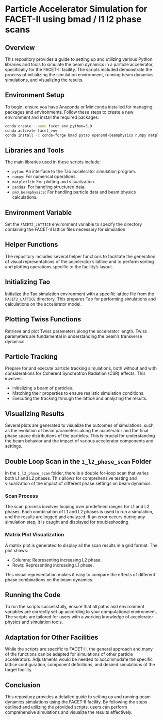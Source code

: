 # Particle Accelerator Simulation for FACET-II using bmad / l1 l2 phase scans 

## Overview
This repository provides a guide to setting up and utilizing various Python libraries and tools to simulate the beam dynamics in a particle accelerator, specifically for the FACET-II facility. The scripts included demonstrate the process of initializing the simulation environment, running beam dynamics simulations, and visualizing the results.

## Environment Setup
To begin, ensure you have Anaconda or Miniconda installed for managing packages and environments. Follow these steps to create a new environment and install the required packages:

```bash
conda create --name facet_env python=3.9
conda activate facet_env
conda install -c conda-forge bmad pytao openpmd-beamphysics numpy matplotlib pandas
```

## Libraries and Tools
The main libraries used in these scripts include:

- `pytao`: An interface to the Tao accelerator simulation program.
- `numpy`: For numerical operations.
- `matplotlib`: For plotting and visualization.
- `pandas`: For handling structured data.
- `pmd_beamphysics`: For handling particle data and beam physics calculations.

## Environment Variable
Set the `FACET2_LATTICE` environment variable to specify the directory containing the FACET-II lattice files necessary for simulation.

## Helper Functions
The repository includes several helper functions to facilitate the generation of visual representations of the accelerator’s lattice and to perform sorting and plotting operations specific to the facility’s layout.

## Initializing Tao
Initialize the Tao simulation environment with a specific lattice file from the `FACET2_LATTICE` directory. This prepares Tao for performing simulations and calculations on the accelerator model.

## Plotting Twiss Functions
Retrieve and plot Twiss parameters along the accelerator length. Twiss parameters are fundamental in understanding the beam’s transverse dynamics.

## Particle Tracking
Prepare for and execute particle tracking simulations, both without and with considerations for Coherent Synchrotron Radiation (CSR) effects. This involves:

- Initializing a beam of particles.
- Matching their properties to ensure realistic simulation conditions.
- Executing the tracking through the lattice and analyzing the results.

## Visualizing Results
Several plots are generated to visualize the outcomes of simulations, such as the evolution of beam parameters along the accelerator and the final phase space distributions of the particles. This is crucial for understanding the beam behavior and the impact of various accelerator components and settings.

## Double Loop Scan in the `1_l2_phase_scan` Folder
In the `1_l2_phase_scan` folder, there is a double for-loop scan that varies both L1 and L2 phases. This allows for comprehensive testing and visualization of the impact of different phase settings on beam dynamics.

### Scan Process
The scan process involves looping over predefined ranges for L1 and L2 phases. Each combination of L1 and L2 phases is used to run a simulation, and the results are logged and analyzed. If an error occurs during any simulation step, it is caught and displayed for troubleshooting.

### Matrix Plot Visualization
A matrix plot is generated to display all the scan results in a grid format. The plot shows:

- Columns: Representing increasing L2 phase.
- Rows: Representing increasing L1 phase.

This visual representation makes it easy to compare the effects of different phase combinations on the beam dynamics.

## Running the Code
To run the scripts successfully, ensure that all paths and environment variables are correctly set up according to your computational environment. The scripts are tailored for users with a working knowledge of accelerator physics and simulation tools.

## Adaptation for Other Facilities
While the scripts are specific to FACET-II, the general approach and many of the functions can be adapted for simulations of other particle accelerators. Adjustments would be needed to accommodate the specific lattice configuration, component definitions, and desired simulations of the target facility.

## Conclusion
This repository provides a detailed guide to setting up and running beam dynamics simulations using the FACET-II facility. By following the steps outlined and utilizing the provided scripts, users can perform comprehensive simulations and visualize the results effectively.
